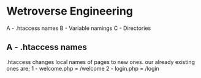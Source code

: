 Wetroverse Engineering
================================
A - .htaccess names
B - Variable namings
C - Directories


A - .htaccess names
--------------------------------------
.htaccess changes local names of pages to new ones. our already existing ones are;
1 - welcome.php = /welcome
2 - login.php = /login
